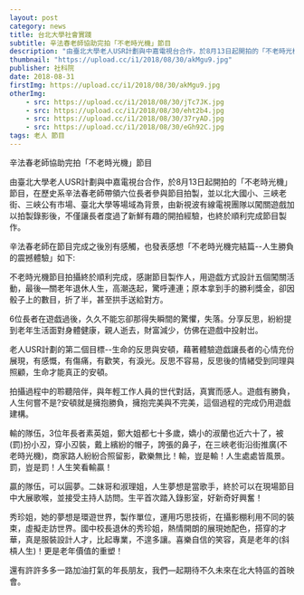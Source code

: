```yaml
---
layout: post
category: news
title: 台北大學社會實踐
subtitle: 辛法春老師協助完拍「不老時光機」節目
description: "由臺北大學老人USR計劃與中嘉電視台合作，於8月13日起開拍的「不老時光機」節目，在歷史系辛法春老師帶領六位長者參與節目拍製..."
thumbnail: "https://upload.cc/i1/2018/08/30/akMgu9.jpg"
publisher: 社科院
date: 2018-08-31
firstImg: https://upload.cc/i1/2018/08/30/akMgu9.jpg
otherImg:
    - src: https://upload.cc/i1/2018/08/30/jTc7JK.jpg
    - src: https://upload.cc/i1/2018/08/30/eht2b4.jpg
    - src: https://upload.cc/i1/2018/08/30/37ryAD.jpg
    - src: https://upload.cc/i1/2018/08/30/eGh92C.jpg
tags: 老人 節目
---
```


辛法春老師協助完拍「不老時光機」節目

由臺北大學老人USR計劃與中嘉電視台合作，於8月13日起開拍的「不老時光機」節目，在歷史系辛法春老師帶領六位長者參與節目拍製，並以北大國小、三峽老街、三峽公有市場、臺北大學等場域為背景，由新視波有線電視團隊以闖關遊戲加以拍製錄影後，不僅讓長者度過了新鮮有趣的開拍經驗，也終於順利完成節目製作。

辛法春老師在節目完成之後別有感觸，也發表感想「不老時光機完結篇--人生勝負的震撼體驗」如下:

不老時光機節目拍攝終於順利完成，感謝節目製作人，用遊戯方式設計五個闖關活動，最後—關老年退休人生，高潮迭起，驚呼連連；原本拿到手的勝利獎金，卻因骰子上的數目，折了半，甚至拱手送給對方。

6位長者在遊戯過後，久久不能忘卻那得失瞬間的驚懼，失落。分享反思，紛紛提到老年生活面對身體健康，親人逝去，財富減少，仿佛在遊戲中投射岀。

老人USR計劃的第二個目標--生命的反思與安頓，藉著體驗遊戯讓長者的心情充份展現，有感慨，有傷痛，有歡笑，有淚光。反思不容易，反思後的情緒受到同理與照顧，生命才能真正的安頓。

拍攝過程中的聆聽陪伴，與年輕工作人員的世代對話，真實而感人。遊戲有勝負，人生何嘗不是?安頓就是擁抱勝負，擁抱完美與不完美，這個過程的完成仍用遊戯建構。

輸的隊伍，3位年長者素英姐，鄭大姐都七十多歲，嬌小的淑蘭也近六十了，被(罰)扮小丒，穿小丒裝，戴上繽紛的帽子，誇張的鼻子，在三峽老街沿街推廣(不老時光機)，商家路人紛紛合照留影，歡樂無比！輸，豈是輸！人生處處皆風景。罰，豈是罰！人生笑看輸贏！

贏的隊伍，可以圓夢。二妺哥和淑理姐，人生夢想是當歌手，終於可以在現場節目中大展歌喉，並接受主持人訪問。生平首次踏入錄影室，好新奇好興奮！

秀珍姐，她的夢想是環遊世界，製作單位，運用巧思技術，在攝影棚利用不同的裝束，虛擬走訪世界。國中校長退休的秀珍姐，熱情開朗的展現她配色，搭穿的才華，真是服裝設計人才，比起專業，不遑多讓。喜樂自信的笑容，真是老年的(斜槓人生)！更是老年價值的重塑！

還有許許多多一路加油打氣的年長朋友，我們—起期待不久未來在北大特區的首映會。